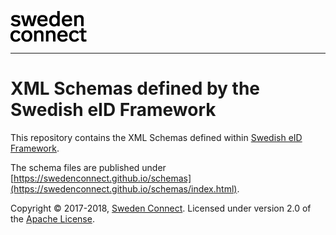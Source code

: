 ![Logo](docs/img/sweden-connect.png)

------

# XML Schemas defined by the Swedish eID Framework

This repository contains the XML Schemas defined within [Swedish eID Framework](https://github.com/swedenconnect/technical-framework).

The schema files are published under [https://swedenconnect.github.io/schemas](https://swedenconnect.github.io/schemas/index.html).

Copyright &copy; 2017-2018, [Sweden Connect](https://swedenconnect.se). Licensed under version 2.0 of the [Apache License](http://www.apache.org/licenses/LICENSE-2.0).
